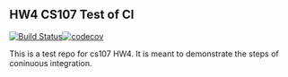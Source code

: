 ## HW4 CS107 Test of CI
[![Build Status](https://app.travis-ci.com/orangecv-cv/cs107test.svg?branch=main)](https://app.travis-ci.com/orangecv-cv/cs107test)[![codecov](https://codecov.io/gh/orangecv-cv/cs107test/branch/master/graph/badge.svg?token=WFJ327N46D)](https://codecov.io/gh/orangecv-cv/cs107test)

This is a test repo for cs107 HW4. It is meant to demonstrate the steps of coninuous integration.